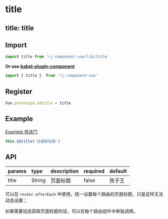 # title

title: title
---

## Import

``` js
import title from 'rj-component-vue/lib/title'
```

**Or use [babel-plugin-component](https://www.npmjs.com/package/babel-plugin-component)**

``` js
import { title }  from 'rj-component-vue'
```

## Register

``` js
Vue.prototype.$$title = title
```

## Example

[Example 传送门](http://zhouyu1993.github.io/rjcv/title)

``` js
this.$$title('这是新标题')
```

## API

| params | type | description | required | default |
|:---|:---|:---|:---|:---|
| title | String | 页面标题 | false | 孩子王 |

可以在 `router.afterEach` 中使用，统一设置每个路由的页面标题，只是这样无法动态设置；

如果需要动态获取页面标题的话，可以在每个路由组件中单独调用。
